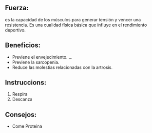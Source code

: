 ## Fuerza:
es la capacidad de los músculos para generar tensión y vencer una resistencia. Es una cualidad física básica que influye en el rendimiento deportivo. 
## Beneficios:
- Previene el envejecimiento. ...
- Previene la sarcopenia.
- Reduce las molestias relacionadas con la artrosis.
## Instruccions:
1. Respira
2. Descanza
## Consejos:
- Come Proteina
